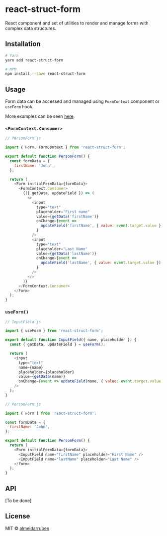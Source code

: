 # react-struct-form

React component and set of utilities to render and manage forms with complex data structures.

## Installation

```bash
# Yarn
yarn add react-struct-form

# NPM
npm install --save react-struct-form
```

## Usage

Form data can be accessed and managed using `FormContext` component or `useForm` hook.

More examples can be seen [here](/examples).

### `<FormContext.Consumer>`

```js
// PersonForm.js

import { Form, FormContext } from 'react-struct-form';

export default function PersonForm() {
  const formData = {
    firstName: 'John',
  };

  return (
    <Form initialFormData={formData}>
      <FormContext.Consumer>
        {({ getData, updateField }) => (
          <>
            <input
              type="text"
              placeholder="First name"
              value={getData('firstName')}
              onChange={event =>
                updateField('firstName', { value: event.target.value })
              }
            />
            <input
              type="text"
              placeholder="Last Name"
              value={getData('lastName')}
              onChange={event =>
                updateField('lastName', { value: event.target.value })
              }
            />
          </>
        )}
      </FormContext.Consumer>
    </Form>
  );
}
```

### `useForm()`

```js
// InputField.js

import { useForm } from 'react-struct-form';

export default function InputField({ name, placeholder }) {
  const { getData, updateField } = useForm();

  return (
    <input
      type="text"
      name={name}
      placeholder={placeholder}
      value={getData(name)}
      onChange={event => updateField(name, { value: event.target.value })}
    />
  );
}
```

```js
// PersonForm.js

import { Form } from 'react-struct-form';

const formData = {
  firstName: 'John',
};

export default function PersonForm() {
  return (
    <Form initialFormData={formData}>
      <InputField name="firstName" placeholder="First Name" />
      <InputField name="lastName" placeholder="Last Name" />
    </Form>
  );
}
```

## API

[To be done]

## License

MIT © [almeidarruben](https://github.com/almeidarruben)
